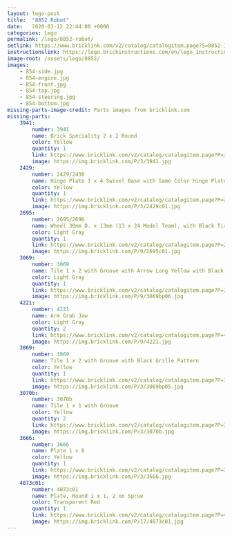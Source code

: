 ```yaml
---
layout: lego-post
title:  "8852 Robot"
date:   2020-03-12 22:44:00 +0000
categories: Lego
permalink: /lego/8852-robot/
setlink: https://www.bricklink.com/v2/catalog/catalogitem.page?S=8852-1#T=S&O={%22iconly%22:0}
instructionslink: https://lego.brickinstructions.com/en/lego_instructions/set/8852/Robot
image-root: /assets/lego/8852/
images:
    - 854-side.jpg
    - 854-engine.jpg
    - 854-front.jpg
    - 854-top.jpg
    - 854-steering.jpg
    - 854-bottom.jpg
missing-parts-image-credit: Parts images from bricklink.com
missing-parts:
    3941:
        number: 3941
        name: Brick Speciality 2 x 2 Round
        color: Yellow
        quantity: 1
        link: https://www.bricklink.com/v2/catalog/catalogitem.page?P=3941&idColor=3#T=C&C=3
        image: https://img.bricklink.com/P/3/3941.jpg
    2429:
        number: 2429/2430 
        name: Hinge Plate 1 x 4 Swivel Base with Same Color Hinge Plate 1 x 4 Swivel Top (2429 / 2430)
        color: Yellow
        quantity: 1
        link: https://www.bricklink.com/v2/catalog/catalogitem.page?P=2429c01&idColor=3#T=C&C=3
        image: https://img.bricklink.com/P/3/2429c01.jpg
    2695:
        number: 2695/2696
        name: Wheel 30mm D. x 13mm (13 x 24 Model Team), with Black Tire 13 x 24 Model Team
        color: Light Gray
        quantity: 1
        link: https://www.bricklink.com/v2/catalog/catalogitem.page?P=2695c01&idColor=9
        image: https://img.bricklink.com/P/9/2695c01.jpg
    3069: 
        number: 3069
        name: Tile 1 x 2 with Groove with Arrow Long Yellow with Black Border Pattern
        color: Light Gray
        quantity: 1
        link: https://www.bricklink.com/v2/catalog/catalogitem.page?P=3069bp06&idColor=9
        image: https://img.bricklink.com/P/9/3069bp06.jpg
    4221: 
        number: 4221
        name: Arm Grab Jaw
        color: Light Gray
        quantity: 2
        link: https://www.bricklink.com/v2/catalog/catalogitem.page?P=4221&idColor=9
        image: https://img.bricklink.com/P/9/4221.jpg
    3069: 
        number: 3069
        name: Tile 1 x 2 with Groove with Black Grille Pattern
        color: Yellow
        quantity: 1
        link: https://www.bricklink.com/v2/catalog/catalogitem.page?P=3069bp05&idColor=3
        image: https://img.bricklink.com/P/3/3069bp05.jpg
    3070b:
        number: 3070b
        name: Tile 1 x 1 with Groove
        color: Yellow
        quantity: 2
        link: https://www.bricklink.com/v2/catalog/catalogitem.page?P=3070b&idColor=3
        image: https://img.bricklink.com/P/3/3070b.jpg
    3666:
        number: 3666
        name: Plate 1 x 6
        color: Yellow
        quantity: 1
        link: https://www.bricklink.com/v2/catalog/catalogitem.page?P=3666&idColor=3
        image: https://img.bricklink.com/P/3/3666.jpg
    4073c01:
        number: 4073c01
        name: Plate, Round 1 x 1, 2 on Sprue
        color: Transparent Red
        quantity: 1
        link: https://www.bricklink.com/v2/catalog/catalogitem.page?P=4073c01&idColor=17
        image: https://img.bricklink.com/P/17/4073c01.jpg
---
```


